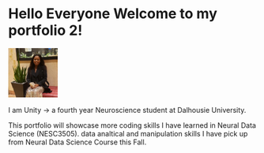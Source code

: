 # Hello Everyone Welcome to my portfolio 2!


<img src = "https://github.com/un782357/Portfolio-Two/blob/main/125075284_10225012184590716_8293133638532373443_n.jpg" width=100>


I am Unity -> a fourth year Neuroscience student at Dalhousie University.



This portfolio will showcase more coding skills I have learned in Neural Data Science (NESC3505). data analtical and manipulation skills I have pick up from Neural Data Science Course this Fall. 

